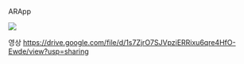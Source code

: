 ARApp

<img style="width:100px, length:200px" src="https://user-images.githubusercontent.com/75964073/159514730-80fae143-8a48-4522-ab19-22674f0b116c.PNG">

영상
https://drive.google.com/file/d/1s7ZjrO7SJVpziERRixu6qre4HfO-Ewde/view?usp=sharing
